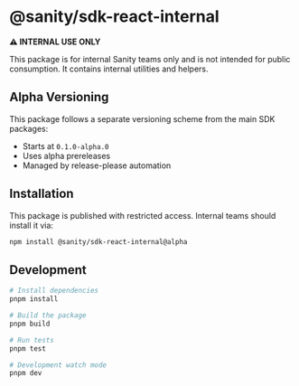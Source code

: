 # @sanity/sdk-react-internal

**⚠️ INTERNAL USE ONLY**

This package is for internal Sanity teams only and is not intended for public consumption. It contains internal utilities and helpers.

## Alpha Versioning

This package follows a separate versioning scheme from the main SDK packages:

- Starts at `0.1.0-alpha.0`
- Uses alpha prereleases
- Managed by release-please automation

## Installation

This package is published with restricted access. Internal teams should install it via:

```bash
npm install @sanity/sdk-react-internal@alpha
```

## Development

```bash
# Install dependencies
pnpm install

# Build the package
pnpm build

# Run tests
pnpm test

# Development watch mode
pnpm dev
```
